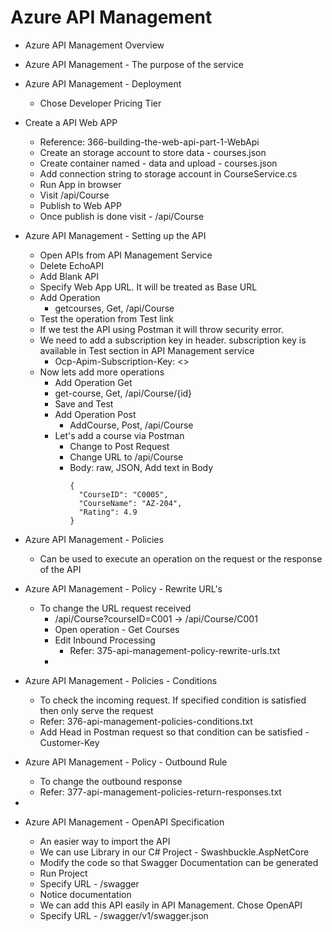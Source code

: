 # Azure API Management
  - Azure API Management Overview

  - Azure API Management - The purpose of the service
  - Azure API Management - Deployment
    - Chose Developer Pricing Tier
  - Create a API Web APP
    - Reference: 366-building-the-web-api-part-1-WebApi
    - Create an storage account to store data - courses.json
    - Create container named - data and upload - courses.json
    - Add connection string to storage account in CourseService.cs
    - Run App in browser
    - Visit <url>/api/Course
    - Publish to Web APP
    - Once publish is done visit - <url>/api/Course

  - Azure API Management - Setting up the API
    - Open APIs from API Management Service
    - Delete EchoAPI
    - Add Blank API
    - Specify Web App URL. It will be treated as Base URL
    - Add Operation
      - getcourses, Get, /api/Course
    - Test the operation from Test link
    - If we test the API using Postman it will throw security error.
    - We need to add a subscription key in header. subscription key is available in Test section in API Management service
        - Ocp-Apim-Subscription-Key: <>
    - Now lets add more operations
      - Add Operation Get
      - get-course, Get, /api/Course/{id}
      - Save and Test
      - Add Operation Post
        - AddCourse, Post, /api/Course
      - Let's add a course via Postman
        - Change to Post Request
        - Change URL to /api/Course
        - Body: raw, JSON, Add text in Body
          ```
          {
            "CourseID": "C0005",
            "CourseName": "AZ-204",
            "Rating": 4.9
          }
          ```
  - Azure API Management - Policies
    - Can be used to execute an operation on the request or the response of the API
  - Azure API Management - Policy - Rewrite URL's
    - To change the URL request received
      - /api/Course?courseID=C001  -> /api/Course/C001
      - Open operation - Get Courses
      - Edit Inbound Processing
        - Refer: 375-api-management-policy-rewrite-urls.txt
      -
  - Azure API Management - Policies - Conditions
    - To check the incoming request. If specified condition is satisfied then only serve the request
    - Refer: 376-api-management-policies-conditions.txt
    - Add Head in Postman request so that condition can be satisfied - Customer-Key

  - Azure API Management - Policy - Outbound Rule
    - To change the outbound response
    - Refer: 377-api-management-policies-return-responses.txt
  -
  - Azure API Management - OpenAPI Specification
    - An easier way to import the API
    - We can use Library in our C# Project - Swashbuckle.AspNetCore
    - Modify the code so that Swagger Documentation can be generated
    - Run Project
    - Specify URL - /swagger
    - Notice documentation
    - We can add this API easily in API Management. Chose OpenAPI
    - Specify URL - /swagger/v1/swagger.json
